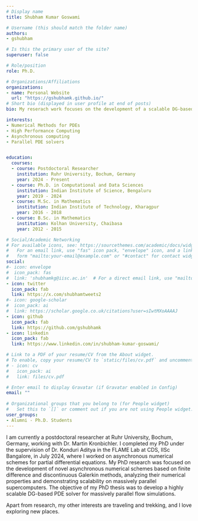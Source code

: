 ```yaml
---
# Display name
title: Shubham Kumar Goswami

# Username (this should match the folder name)
authors:
- gshubham

# Is this the primary user of the site?
superuser: false

# Role/position
role: Ph.D.

# Organizations/Affiliations
organizations:
- name: Personal Website
  url: "https://gshubhamk.github.io/"
# Short bio (displayed in user profile at end of posts)
bio: My reserach work focuses on the development of a scalable DG-based PDE solver for massively parallel computing systems.

interests:
- Numerical Methods for PDEs
- High Performance Computing
- Asynchronous computing
- Parallel PDE solvers


education:
  courses:
  - course: Postdoctoral Researcher
    institution: Ruhr University, Bochum, Germany
    year: 2024 - Present
  - course: Ph.D. in Computational and Data Sciences
    institution: Indian Institute of Science, Bengaluru
    year: 2019 - 2024
  - course: M.Sc. in Mathematics
    institution: Indian Institute of Technology, Kharagpur
    year: 2016 - 2018
  - course: B.Sc. in Mathematics
    institution: Kolhan University, Chaibasa
    year: 2012 - 2015

# Social/Academic Networking
# For available icons, see: https://sourcethemes.com/academic/docs/widgets/#icons
#   For an email link, use "fas" icon pack, "envelope" icon, and a link in the
#   form "mailto:your-email@example.com" or "#contact" for contact widget.
social:
#- icon: envelope
#  icon_pack: fas
#  link: 'shubhamkg@iisc.ac.in'  # For a direct email link, use "mailto:test@example.org".
- icon: twitter
  icon_pack: fab
  link: https://x.com/shubhamtweets2
#- icon: google-scholar
#  icon_pack: ai
#  link: https://scholar.google.co.uk/citations?user=sIwtMXoAAAAJ
- icon: github
  icon_pack: fab
  link: https://github.com/gshubhamk
- icon: linkedin
  icon_pack: fab
  link: https://www.linkedin.com/in/shubham-kumar-goswami/

# Link to a PDF of your resume/CV from the About widget.
# To enable, copy your resume/CV to `static/files/cv.pdf` and uncomment the lines below.  
# - icon: cv
#   icon_pack: ai
#   link: files/cv.pdf

# Enter email to display Gravatar (if Gravatar enabled in Config)
email: ""
  
# Organizational groups that you belong to (for People widget)
#   Set this to `[]` or comment out if you are not using People widget.  
user_groups:
- Alumni - Ph.D. Students
---
```


I am currently a postdoctoral researcher at Ruhr University, Bochum, Germany, working with Dr. Martin Kronbichler. I completed my PhD under the supervision of Dr. Konduri Aditya in the FLAME Lab at CDS, IISc Bangalore, in July 2024, where I worked on asynchronous numerical schemes for partial differential equations. My PhD research was focused on the development of novel asynchronous numerical schemes based on finite difference and discontinuous Galerkin methods, analyzing their numerical properties and demonstrating scalability on massively parallel supercomputers. The objective of my PhD thesis was to develop a highly scalable DG-based PDE solver for massively parallel flow simulations. 

Apart from research, my other interests are traveling and trekking, and I love exploring new places.


